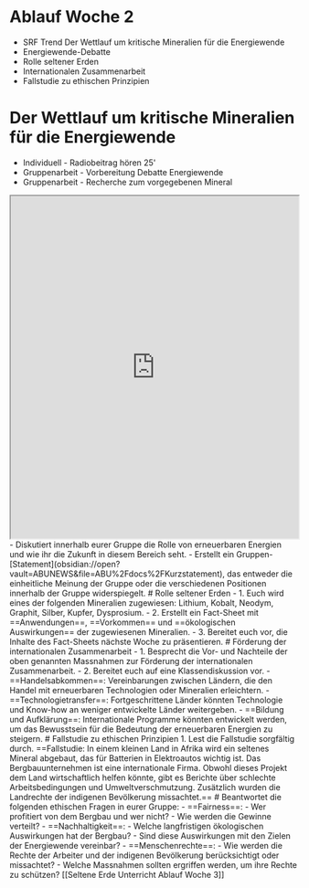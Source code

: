 # Ablauf Woche 2
- SRF Trend Der Wettlauf um kritische Mineralien für die Energiewende
- Energiewende-Debatte
- Rolle seltener Erden
- Internationalen Zusammenarbeit
- Fallstudie zu ethischen Prinzipien
# Der Wettlauf um kritische Mineralien für die Energiewende
- Individuell - Radiobeitrag hören 25'
- Gruppenarbeit - Vorbereitung Debatte Energiewende
- Gruppenarbeit - Recherche zum vorgegebenen Mineral
<iframe width="100%" height="600" src="https://www.srf.ch/play/embed?urn=urn:srf:audio:c1e3c8a1-2bf7-4374-bc85-41dd07cb75d4&subdivisions=false" allowfullscreen allow="geolocation *; autoplay; encrypted-media"></iframe>
- Diskutiert innerhalb eurer Gruppe die Rolle von erneuerbaren Energien und wie ihr die Zukunft in diesem Bereich seht.
- Erstellt ein Gruppen-[Statement](obsidian://open?vault=ABUNEWS&file=ABU%2Fdocs%2FKurzstatement), das entweder die einheitliche Meinung der Gruppe oder die verschiedenen Positionen innerhalb der Gruppe widerspiegelt.
# Rolle seltener Erden
- 1. Euch wird eines der folgenden Mineralien zugewiesen: Lithium, Kobalt, Neodym, Graphit, Silber, Kupfer, Dysprosium.
- 2. Erstellt ein Fact-Sheet mit ==Anwendungen==, ==Vorkommen== und ==ökologischen Auswirkungen== der zugewiesenen Mineralien.
- 3. Bereitet euch vor, die Inhalte des Fact-Sheets nächste Woche zu präsentieren. 
# Förderung der internationalen Zusammenarbeit
- 1. Besprecht die Vor- und Nachteile der oben genannten Massnahmen zur Förderung der internationalen Zusammenarbeit.
- 2. Bereitet euch auf eine Klassendiskussion vor. 
- ==Handelsabkommen==: Vereinbarungen zwischen Ländern, die den Handel mit erneuerbaren Technologien oder Mineralien erleichtern.
- ==Technologietransfer==: Fortgeschrittene Länder könnten Technologie und Know-how an weniger entwickelte Länder weitergeben.
- ==Bildung und Aufklärung==: Internationale Programme könnten entwickelt werden, um das Bewusstsein für die Bedeutung der erneuerbaren Energien zu steigern. 
# Fallstudie zu ethischen Prinzipien
1. Lest die Fallstudie sorgfältig durch.
	==Fallstudie: In einem kleinen Land in Afrika wird ein seltenes Mineral abgebaut, das für Batterien in Elektroautos wichtig ist. Das Bergbauunternehmen ist eine internationale Firma. Obwohl dieses Projekt dem Land wirtschaftlich helfen könnte, gibt es Berichte über schlechte Arbeitsbedingungen und Umweltverschmutzung. Zusätzlich wurden die Landrechte der indigenen Bevölkerung missachtet.==
# Beantwortet die folgenden ethischen Fragen in eurer Gruppe:
- ==Fairness==: - Wer profitiert von dem Bergbau und wer nicht? - Wie werden die Gewinne verteilt?
- ==Nachhaltigkeit==: - Welche langfristigen ökologischen Auswirkungen hat der Bergbau? - Sind diese Auswirkungen mit den Zielen der Energiewende vereinbar?
- ==Menschenrechte==: - Wie werden die Rechte der Arbeiter und der indigenen Bevölkerung berücksichtigt oder missachtet? - Welche Massnahmen sollten ergriffen werden, um ihre Rechte zu schützen? 
[[Seltene Erde Unterricht Ablauf Woche 3]]